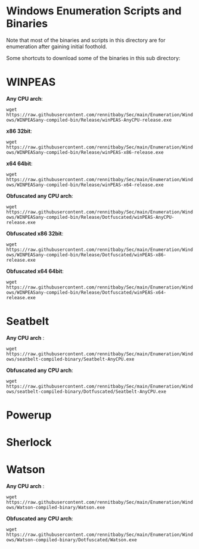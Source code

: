 # Windows Enumeration Scripts and Binaries
Note that most of the binaries and scripts in this directory are for enumeration after gaining initial foothold.

Some shortcuts to download some of the binaries in this sub directory: 


# WINPEAS
**Any CPU arch**: 

`wget https://raw.githubusercontent.com/rennitbaby/Sec/main/Enumeration/Windows/WINPEASany-compiled-bin/Release/winPEAS-AnyCPU-release.exe`

**x86 32bit**: 

`wget https://raw.githubusercontent.com/rennitbaby/Sec/main/Enumeration/Windows/WINPEASany-compiled-bin/Release/winPEAS-x86-release.exe`

**x64 64bit**: 

`wget https://raw.githubusercontent.com/rennitbaby/Sec/main/Enumeration/Windows/WINPEASany-compiled-bin/Release/winPEAS-x64-release.exe`

**Obfuscated any CPU arch**:

`wget https://raw.githubusercontent.com/rennitbaby/Sec/main/Enumeration/Windows/WINPEASany-compiled-bin/Release/Dotfuscated/winPEAS-AnyCPU-release.exe`

**Obfuscated x86 32bit**:

`wget https://raw.githubusercontent.com/rennitbaby/Sec/main/Enumeration/Windows/WINPEASany-compiled-bin/Release/Dotfuscated/winPEAS-x86-release.exe`

**Obfuscated x64 64bit**:

`wget https://raw.githubusercontent.com/rennitbaby/Sec/main/Enumeration/Windows/WINPEASany-compiled-bin/Release/Dotfuscated/winPEAS-x64-release.exe`


# Seatbelt
**Any CPU arch** : 

`wget https://raw.githubusercontent.com/rennitbaby/Sec/main/Enumeration/Windows/seatbelt-compiled-binary/Seatbelt-AnyCPU.exe`


**Obfuscated any CPU arch**:

`wget https://raw.githubusercontent.com/rennitbaby/Sec/main/Enumeration/Windows/seatbelt-compiled-binary/Dotfuscated/Seatbelt-AnyCPU.exe`

# Powerup

# Sherlock

# Watson
**Any CPU arch** : 

`wget https://raw.githubusercontent.com/rennitbaby/Sec/main/Enumeration/Windows/Watson-compiled-binary/Watson.exe`


**Obfuscated any CPU arch**:

`wget https://raw.githubusercontent.com/rennitbaby/Sec/main/Enumeration/Windows/Watson-compiled-binary/Dotfuscated/Watson.exe`
